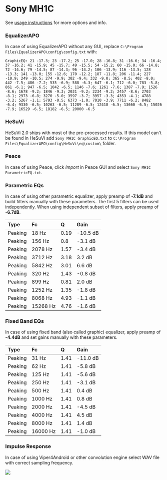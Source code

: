 # Sony MH1C
See [usage instructions](https://github.com/jaakkopasanen/AutoEq#usage) for more options and info.

### EqualizerAPO
In case of using EqualizerAPO without any GUI, replace `C:\Program Files\EqualizerAPO\config\config.txt`
with:
```
GraphicEQ: 21 -17.3; 23 -17.2; 25 -17.0; 28 -16.8; 31 -16.6; 34 -16.4; 37 -16.2; 41 -15.9; 45 -15.7; 49 -15.5; 54 -15.2; 60 -15.0; 66 -14.8; 72 -14.6; 79 -14.5; 87 -14.3; 96 -14.2; 106 -13.9; 116 -13.5; 128 -13.3; 141 -13.0; 155 -12.6; 170 -12.2; 187 -11.8; 206 -11.4; 227 -10.9; 249 -10.5; 274 -9.9; 302 -9.4; 332 -9.0; 365 -8.5; 402 -8.0; 442 -7.5; 486 -7.2; 535 -6.9; 588 -6.3; 647 -6.1; 712 -6.0; 783 -5.8; 861 -6.1; 947 -6.5; 1042 -6.5; 1146 -7.6; 1261 -7.6; 1387 -7.9; 1526 -8.6; 1678 -9.2; 1846 -9.3; 2031 -9.2; 2234 -9.2; 2457 -8.6; 2703 -8.1; 2973 -6.8; 3270 -5.0; 3597 -3.7; 3957 -3.3; 4353 -4.1; 4788 -3.2; 5267 -1.1; 5793 -0.5; 6373 -1.0; 7010 -3.9; 7711 -6.2; 8482 -6.4; 9330 -6.5; 10263 -6.5; 11289 -6.5; 12418 -6.5; 13660 -6.5; 15026 -7.9; 16529 -6.5; 18182 -6.5; 20000 -6.5
```

### HeSuVi
HeSuVi 2.0 ships with most of the pre-processed results. If this model can't be found in HeSuVi add
`Sony MH1C GraphicEQ.txt` to `C:\Program Files\EqualizerAPO\config\HeSuVi\eq\custom\` folder.

### Peace
In case of using Peace, click *Import* in Peace GUI and select `Sony MH1C ParametricEQ.txt`.

### Parametric EQs
In case of using other parametric equalizer, apply preamp of **-7.1dB** and build filters manually
with these parameters. The first 5 filters can be used independently.
When using independent subset of filters, apply preamp of **-6.7dB**.

| Type    | Fc       |    Q | Gain     |
|:--------|:---------|:-----|:---------|
| Peaking | 18 Hz    | 0.19 | -10.5 dB |
| Peaking | 156 Hz   | 0.8  | -3.1 dB  |
| Peaking | 2078 Hz  | 1.57 | -3.4 dB  |
| Peaking | 3712 Hz  | 3.18 | 3.2 dB   |
| Peaking | 5842 Hz  | 3.01 | 6.6 dB   |
| Peaking | 320 Hz   | 1.43 | -0.8 dB  |
| Peaking | 899 Hz   | 0.81 | 2.0 dB   |
| Peaking | 1252 Hz  | 1.35 | -1.8 dB  |
| Peaking | 8068 Hz  | 4.93 | -1.1 dB  |
| Peaking | 15268 Hz | 4.76 | -1.6 dB  |

### Fixed Band EQs
In case of using fixed band (also called graphic) equalizer, apply preamp of **-4.4dB** and set
gains manually with these parameters.

| Type    | Fc       |    Q | Gain     |
|:--------|:---------|:-----|:---------|
| Peaking | 31 Hz    | 1.41 | -11.0 dB |
| Peaking | 62 Hz    | 1.41 | -5.8 dB  |
| Peaking | 125 Hz   | 1.41 | -5.6 dB  |
| Peaking | 250 Hz   | 1.41 | -3.1 dB  |
| Peaking | 500 Hz   | 1.41 | 0.4 dB   |
| Peaking | 1000 Hz  | 1.41 | 0.8 dB   |
| Peaking | 2000 Hz  | 1.41 | -4.5 dB  |
| Peaking | 4000 Hz  | 1.41 | 4.5 dB   |
| Peaking | 8000 Hz  | 1.41 | 1.4 dB   |
| Peaking | 16000 Hz | 1.41 | -1.0 dB  |

### Impulse Response
In case of using Viper4Android or other convolution engine select WAV file with correct sampling frequency.

![](https://raw.githubusercontent.com/jaakkopasanen/AutoEq/master/results/innerfidelity/sbaf-serious/Sony%20MH1C/Sony%20MH1C.png)